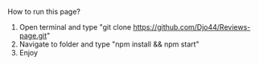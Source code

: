 How to run this page?

1. Open terminal and type "git clone https://github.com/Djo44/Reviews-page.git"
2. Navigate to folder and type "npm install && npm start"
3. Enjoy

